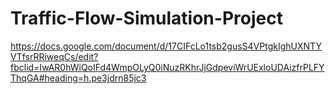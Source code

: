 # Traffic-Flow-Simulation-Project
https://docs.google.com/document/d/17CIFcLo1tsb2gusS4VPtgkIghUXNTYVTfsrRRiweqCs/edit?fbclid=IwAR0hWiQoIFd4WmpOLyQ0iNuzRKhrJjGdpeviWrUExloUDAizfrPLFYThqGA#heading=h.pe3jdrn85jc3
